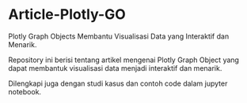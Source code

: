 # Article-Plotly-GO
Plotly Graph Objects Membantu Visualisasi Data yang Interaktif dan Menarik.

Repository ini berisi tentang artikel mengenai Plotly Graph Object yang dapat membantuk visualisasi data menjadi interaktif dan menarik. 

Dilengkapi juga dengan studi kasus dan contoh code dalam jupyter notebook.
